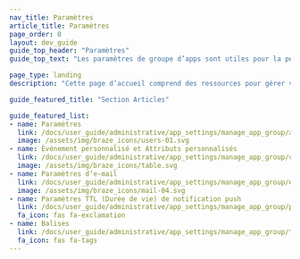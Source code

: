 ```yaml
---
nav_title: Paramètres
article_title: Paramètres
page_order: 0
layout: dev_guide
guide_top_header: "Paramètres"
guide_top_text: "Les paramètres de groupe d’apps sont utiles pour la personnalisation par groupe d’apps et la résolution des problèmes. Dans ces paramètres, vous pouvez ajuster des fonctionnalités telles que les paramètres d’e-mail, les événements et attributs client, les balises, les TTL (Durée de vie) de notification push, etc."

page_type: landing
description: "Cette page d’accueil comprend des ressources pour gérer vos groupes d’apps dans le tableau de bord de Braze, y compris les paramètres disponibles, les événements et attributs personnalisés, les paramètres d’e-mail, les balises, etc."

guide_featured_title: "Section Articles"

guide_featured_list:
- name: Paramètres
  link: /docs/user_guide/administrative/app_settings/manage_app_group/app_group_management/
  image: /assets/img/braze_icons/users-01.svg
- name: Événement personnalisé et Attributs personnalisés
  link: /docs/user_guide/administrative/app_settings/manage_app_group/custom_event_and_attribute_management/
  image: /assets/img/braze_icons/table.svg
- name: Paramètres d’e-mail
  link: /docs/user_guide/administrative/app_settings/manage_app_group/email_settings/
  image: /assets/img/braze_icons/mail-04.svg
- name: Paramètres TTL (Durée de vie) de notification push
  link: /docs/user_guide/administrative/app_settings/manage_app_group/push_ttl_settings/
  fa_icon: fas fa-exclamation
- name: Balises
  link: /docs/user_guide/administrative/app_settings/manage_app_group/tags/
  fa_icon: fas fa-tags
---
```

